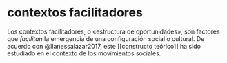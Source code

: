 # contextos facilitadores
Los contextos facilitadores, o «estructura de oportunidades», son factores que *facilitan* la emergencia de una configuración social o cultural. De acuerdo con @llanessalazar2017, este [[constructo teórico]] ha sido estudiado en el contexto de los movimientos sociales.